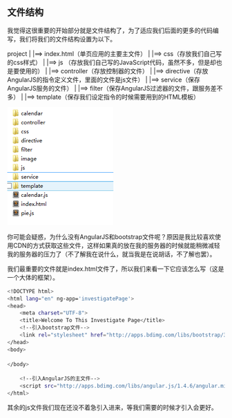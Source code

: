 ## 文件结构

我觉得这很重要的开始部分就是文件结构了，为了适应我们后面的更多的代码编写，我们将我们的文件结构设置为以下。

project
|
|==> index.html（单页应用的主要主文件）
|
|==> css（存放我们自己写的css样式）
|
|==> js （存放我们自己写的JavaScript代码，虽然不多，但是却也是要使用的）
|
|==> controller（存放控制器的文件）
|
|==> directive（存放AngularJS的指令定义文件，里面的文件是js文件）
|
|==> service（保存AngularJS服务的文件）
|
|==> filter（保存AngularJS过滤器的文件，跟服务差不多）
|
|==> template（保存我们设定指令的时候需要用到的HTML模板）

![文件结构]( final.png)

你可能会疑惑，为什么没有AngularJS和bootstrap文件呢？原因是我比较喜欢使用CDN的方式获取这些文件，这样如果真的放在我的服务器的时候就能稍微减轻我的服务器的压力了（不了解我在说什么，就当我是在说胡话，不了解也罢）。

我们最重要的文件就是index.html文件了，所以我们来看一下它应该怎么写（这是一个大体的框架）。

```bash
<!DOCTYPE html>
<html lang="en" ng-app='investigatePage'>
<head>
	<meta charset="UTF-8">
	<title>Welcome To This Investigate Page</title>
	<!--引入bootstrap文件-->
	<link rel="stylesheet" href="http://apps.bdimg.com/libs/bootstrap/3.3.4/css/bootstrap.min.css" />
</head>
<body>

</body>

	<!--引入AngularJS的主文件-->
	<script src="http://apps.bdimg.com/libs/angular.js/1.4.6/angular.min.js"></script>
</html>
```

其余的js文件我们现在还没不着急引入进来，等我们需要的时候才引入会更好。